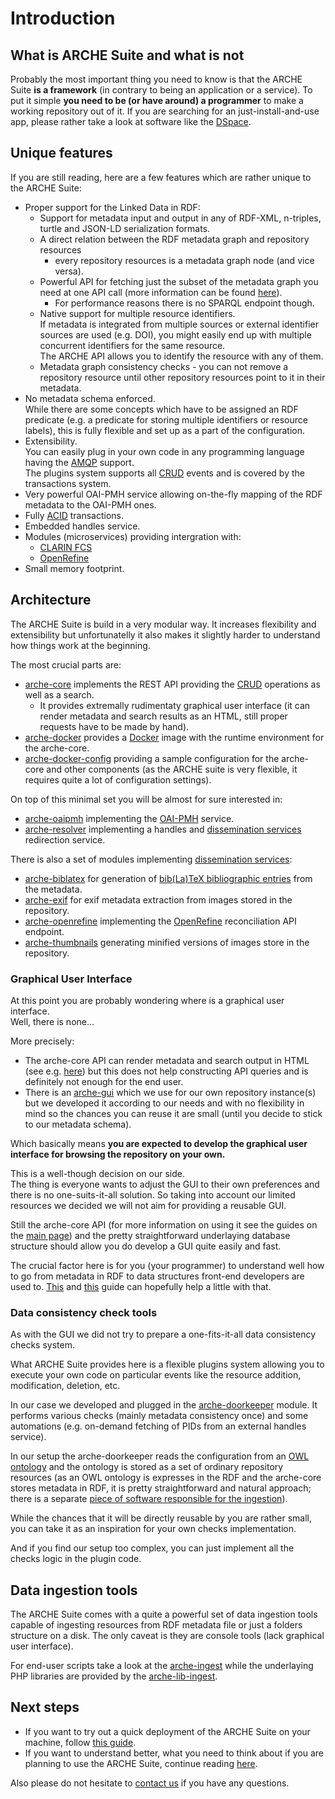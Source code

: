 # Introduction 

## What is ARCHE Suite and what is not

Probably the most important thing you need to know is that the ARCHE Suite **is a framework**
(in contrary to being an application or a service).
To put it simple **you need to be (or have around) a programmer** to make a working repository out of it.
If you are searching for an just-install-and-use app, please rather take a look at software like the [DSpace](https://dspace.lyrasis.org/).

## Unique features

If you are still reading, here are a few features which are rather unique to the ARCHE Suite:

* Proper support for the Linked Data in RDF:
  * Support for metadata input and output in any of RDF-XML, n-triples, turtle and JSON-LD serialization formats.
  * A direct relation between the RDF metadata graph and repository resources
    - every repository resources is a metadata graph node (and vice versa).
  * Powerful API for fetching just the subset of the metadata graph you need at one API call
    (more information can be found [here](metadata_api_for_programmers.html)).
    * For performance reasons there is no SPARQL endpoint though.
  * Native support for multiple resource identifiers.  
    If metadata is integrated from multiple sources or external identifier sources are used (e.g. DOI),
    you might easily end up with multiple concurrent identifiers for the same resource.  
    The ARCHE API allows you to identify the resource with any of them.
  * Metadata graph consistency checks - you can not remove a repository resource until other repository resources
    point to it in their metadata.
* No metadata schema enforced.  
  While there are some concepts which have to be assigned an RDF predicate (e.g. a predicate for storing multiple identifiers or resource labels),
  this is fully flexible and set up as a part of the configuration.
* Extensibility.  
  You can easily plug in your own code in any programming language having the [AMQP](https://en.wikipedia.org/wiki/Advanced_Message_Queuing_Protocol) support.  
  The plugins system supports all [CRUD](https://en.wikipedia.org/wiki/Create,_read,_update_and_delete) events and is covered by the transactions system.
* Very powerful OAI-PMH service
  allowing on-the-fly mapping of the RDF metadata to the OAI-PMH ones.
* Fully [ACID](https://en.wikipedia.org/wiki/ACID) transactions.
* Embedded handles service.
* Modules (microservices) providing intergration with:
  * [CLARIN FCS](https://www.clarin.eu/content/federated-content-search-clarin-fcs-technical-details)
  * [OpenRefine](https://openrefine.org/)
* Small memory footprint.

## Architecture

The ARCHE Suite is build in a very modular way.
It increases flexibility and extensibility but unfortunatelly it also makes it slightly harder to understand how things work at the beginning.

The most crucial parts are:

* [arche-core](https://github.com/acdh-oeaw/arche-core) implements the REST API 
  providing the [CRUD](https://en.wikipedia.org/wiki/Create,_read,_update_and_delete) operations as well as a search.  
  * It provides extremally rudimentaty graphical user interface
    (it can render metadata and search results as an HTML, still proper requests have to be made by hand).
* [arche-docker](https://github.com/acdh-oeaw/arche-docker) provides a [Docker](https://en.wikipedia.org/wiki/Docker_(software)) image
  with the runtime environment for the arche-core.
* [arche-docker-config](https://github.com/acdh-oeaw/arche-docker-config) providing a sample configuration for the arche-core and other components
  (as the ARCHE suite is very flexible, it requires quite a lot of configuration settings).

On top of this minimal set you will be almost for sure interested in:

* [arche-oaipmh](https://github.com/acdh-oeaw/arche-oaipmh) implementing
  the [OAI-PMH](https://en.wikipedia.org/wiki/Open_Archives_Initiative_Protocol_for_Metadata_Harvesting) service.
* [arche-resolver](https://github.com/acdh-oeaw/arche-resolver) implementing
  a handles and [dissemination services](dissemination_services.html) redirection service.

There is also a set of modules implementing [dissemination services](dissemination_services.html):

* [arche-biblatex](https://github.com/acdh-oeaw/arche-biblatex) for generation of [bib(La)TeX bibliographic entries](https://en.wikipedia.org/wiki/BibTeX#Bibliographic_information_file)
  from the metadata.
* [arche-exif](https://github.com/acdh-oeaw/arche-exif) for exif metadata extraction from images stored in the repository.
* [arche-openrefine](https://github.com/acdh-oeaw/arche-openrefine) implementing the [OpenRefine](https://openrefine.org/) reconciliation API endpoint.
* [arche-thumbnails](https://github.com/acdh-oeaw/arche-thumbnails) generating minified versions of images store in the repository.

### Graphical User Interface

At this point you are probably wondering where is a graphical user interface.  
Well, there is none...

More precisely:

* The arche-core API can render metadata and search output in HTML (see e.g. [here](https://arche.acdh.oeaw.ac.at/api/123456/metadata))
  but this does not help constructing API queries and is definitely not enough for the end user.
* There is an [arche-gui](https://github.com/acdh-oeaw/arche-gui) which we use for our own repository instance(s)
  but we developed it according to our needs and with no flexibility in mind so the chances you can reuse it are small
  (until you decide to stick to our metadata schema).

Which basically means **you are expected to develop the graphical user interface for browsing the repository on your own.**

This is a well-though decision on our side.  
The thing is everyone wants to adjust the GUI to their own preferences and there is no one-suits-it-all solution.
So taking into account our limited resources we decided we will not aim for providing a reusable GUI.

Still the arche-core API (for more information on using it see the guides on the [main page](../)) 
and the pretty straightforward underlaying database structure should allow you do develop a GUI quite easily and fast.

The crucial factor here is for you (your programmer) to understand well how to go from metadata in RDF
to data structures front-end developers are used to.
[This](rdf_basics.html) and [this](rdf_compacting_and_framing.html) guide can hopefully help a little with that.

### Data consistency check tools

As with the GUI we did not try to prepare a one-fits-it-all data consistency checks system.

What ARCHE Suite provides here is a flexible plugins system allowing you to execute your own code on particular events like the resource addition, modification, deletion, etc.

In our case we developed and plugged in the [arche-doorkeeper](https://github.com/acdh-oeaw/arche-doorkeeper) module.
It performs various checks (mainly metadata consistency once) and some automations (e.g. on-demand fetching of PIDs from an external handles service).

In our setup the arche-doorkeeper reads the configuration from an [OWL ontology](https://github.com/acdh-oeaw/arche-schema-ingest) 
and the ontology is stored as a set of ordinary repository resources
(as an OWL ontology is expresses in the RDF and the arche-core stores metadata in RDF, it is pretty straightforward and natural approach;
there is a separate [piece of software responsible for the ingestion](https://github.com/acdh-oeaw/arche-schema-ingest)).

While the chances that it will be directly reusable by you are rather small, you can take it as an inspiration
for your own checks implementation.

And if you find our setup too complex, you can just implement all the checks logic in the plugin code.

## Data ingestion tools

The ARCHE Suite comes with a quite a powerful set of data ingestion tools capable of ingesting resources from RDF metadata file or just a folders structure on a disk.
The only caveat is they are console tools (lack graphical user interface).

For end-user scripts take a look at the [arche-ingest](https://github.com/acdh-oeaw/arche-ingest)
while the underlaying PHP libraries are provided by the [arche-lib-ingest](https://github.com/acdh-oeaw/arche-lib-ingest).

## Next steps

* If you want to try out a quick deployment of the ARCHE Suite on your machine, follow [this guide](firstSteps.html).
* If you want to understand better, what you need to think about if you are planning to use the ARCHE Suite, continue reading [here](firstSteps.html#further-considerations).

Also please do not hesitate to [contact us](mailto:mzoltak@oeaw.ac.at) if you have any questions.

